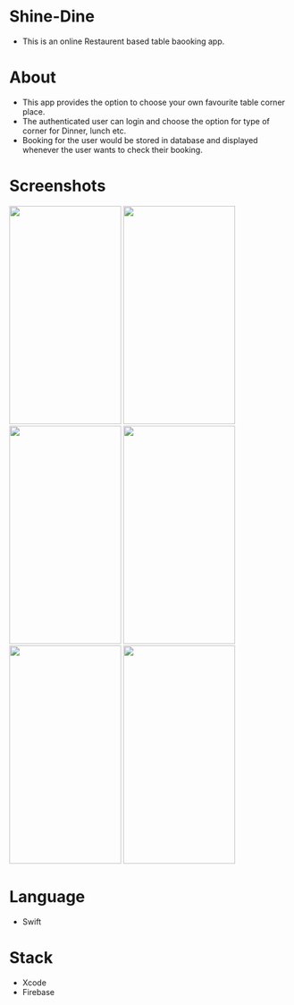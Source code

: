 # Shine-Dine
* This is an online Restaurent based table baooking app.

# About
* This app provides the option to choose your own favourite table corner place.
* The authenticated user can login and choose the option for type of corner for Dinner, lunch etc.
* Booking for the user would be stored in database and displayed whenever the user wants to check their booking.

# Screenshots
<img src="https://user-images.githubusercontent.com/88151137/181582863-d2117db3-1197-4955-a290-aae46cff037f.png" width="200" height="390">   <img src="https://user-images.githubusercontent.com/88151137/181719419-be9c9a60-ade3-4995-a154-02eb9de100ec.png" width="200" height="390"> 
<img src="https://user-images.githubusercontent.com/88151137/181719433-9ce68db5-370a-4be8-93b4-9e95d20149b1.png" width="200" height="390"> 
<img src="https://user-images.githubusercontent.com/88151137/181606243-4239d10b-8a28-4dd3-9cce-e7e1d09f1acc.png" width="200" height="390"> 
<img src="https://user-images.githubusercontent.com/88151137/181606660-75ce876e-ac79-45e9-8654-5a01fdeda4aa.png" width="200" height="390"> 
<img src="https://user-images.githubusercontent.com/88151137/181606829-0bf4e8de-91c9-42e7-a693-bbcb2c52f7f0.png" width="200" height="390"> 


# Language 
* Swift

# Stack
* Xcode
* Firebase
